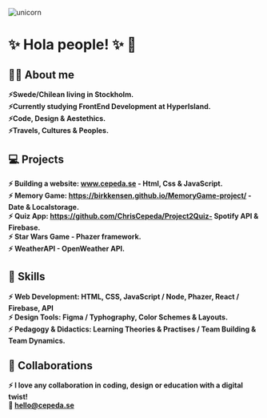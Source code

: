 ![unicorn](https://user-images.githubusercontent.com/90833582/149617898-5cc94713-27d2-4d51-951b-4d1a9198a6c6.jpg)

# :sparkles:	 Hola people! :sparkles:	 :unicorn:
## :superhero_woman: About me
 **:zap:Swede/Chilean living in Stockholm.**<br>
 **:zap:Currently studying FrontEnd Development at HyperIsland.** <br>
 **:zap:Code, Design & Aestethics.** <br>
  **:zap:Travels, Cultures & Peoples.**


## :computer:	 Projects 
 **:zap: Building a website: www.cepeda.se - Html, Css & JavaScript.**<br>
  **:zap: Memory Game: https://birkkensen.github.io/MemoryGame-project/ - Date & Localstorage.**<br>
    **:zap: Quiz App: https://github.com/ChrisCepeda/Project2Quiz- Spotify API & Firebase.**<br>
      **:zap: Star Wars Game - Phazer framework.**<br>
        **:zap: WeatherAPI - OpenWeather API.**<br>
  
## :mechanical_arm: Skills
 **:zap: Web Development: HTML, CSS, JavaScript / Node, Phazer, React / Firebase, API           
 :zap: Design Tools: Figma / Typhography, Color Schemes & Layouts.            
 :zap: Pedagogy & Didactics: Learning Theories & Practises / Team Building & Team Dynamics.**
            
 ## :handshake: Collaborations
  **:zap: I love any collaboration in coding, design or education with a digital twist!**<br>
   **:email: hello@cepeda.se**
  
